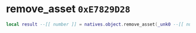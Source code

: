 # remove_asset `0xE7829D28`

```lua
local result --[[ number ]] = natives.object.remove_asset(_unk0 --[[ number ]], _unk1 --[[ number ]])
```
